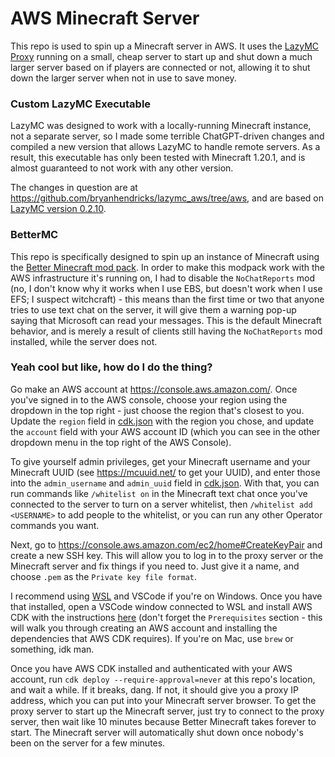 # AWS Minecraft Server
This repo is used to spin up a Minecraft server in AWS. It uses the [LazyMC Proxy](https://github.com/timvisee/lazymc) running on a small, cheap server to start up and shut down a much larger server based on if players are connected or not, allowing it to shut down the larger server when not in use to save money.

### Custom LazyMC Executable
LazyMC was designed to work with a locally-running Minecraft instance, not a separate server, so I made some terrible ChatGPT-driven changes and compiled a new version that allows LazyMC to handle remote servers. As a result, this executable has only been tested with Minecraft 1.20.1, and is almost guaranteed to not work with any other version.

The changes in question are at https://github.com/bryanhendricks/lazymc_aws/tree/aws, and are based on [LazyMC version 0.2.10](https://github.com/timvisee/lazymc/tree/v0.2.10).

### BetterMC
This repo is specifically designed to spin up an instance of Minecraft using the [Better Minecraft mod pack](https://www.curseforge.com/minecraft/modpacks/better-mc-forge-bmc4). In order to make this modpack work with the AWS infrastructure it's running on, I had to disable the `NoChatReports` mod (no, I don't know why it works when I use EBS, but doesn't work when I use EFS; I suspect witchcraft) - this means than the first time or two that anyone tries to use text chat on the server, it will give them a warning pop-up saying that Microsoft can read your messages. This is the default Minecraft behavior, and is merely a result of clients still having the `NoChatReports` mod installed, while the server does not.

### Yeah cool but like, how do I do the thing?
Go make an AWS account at https://console.aws.amazon.com/. Once you've signed in to the AWS console, choose your region using the dropdown in the top right - just choose the region that's closest to you. Update the `region` field in [cdk.json](cdk.json) with the region you chose, and update the `account` field with your AWS account ID (which you can see in the other dropdown menu in the top right of the AWS Console).

To give yourself admin privileges, get your Minecraft username and your Minecraft UUID (see https://mcuuid.net/ to get your UUID), and enter those into the `admin_username` and `admin_uuid` field in [cdk.json](cdk.json). With that, you can run commands like `/whitelist on` in the Minecraft text chat once you've connected to the server to turn on a server whitelist, then `/whitelist add <USERNAME>` to add people to the whitelist, or you can run any other Operator commands you want.

Next, go to https://console.aws.amazon.com/ec2/home#CreateKeyPair and create a new SSH key. This will allow you to log in to the proxy server or the Minecraft server and fix things if you need to. Just give it a name, and choose `.pem` as the `Private key file format`. 

I recommend using [WSL](https://learn.microsoft.com/en-us/windows/wsl/install) and VSCode if you're on Windows. Once you have that installed, open a VSCode window connected to WSL and install AWS CDK with the instructions [here](https://docs.aws.amazon.com/cdk/v2/guide/getting_started.html) (don't forget the `Prerequisites` section - this will walk you through creating an AWS account and installing the dependencies that AWS CDK requires). If you're on Mac, use `brew` or something, idk man.

Once you have AWS CDK installed and authenticated with your AWS account, run `cdk deploy --require-approval=never` at this repo's location, and wait a while. If it breaks, dang. If not, it should give you a proxy IP address, which you can put into your Minecraft server browser. To get the proxy server to start up the Minecraft server, just try to connect to the proxy server, then wait like 10 minutes because Better Minecraft takes forever to start. The Minecraft server will automatically shut down once nobody's been on the server for a few minutes.
